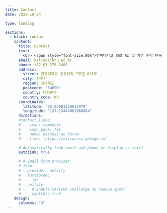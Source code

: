 ```yaml
---
title: Contact
date: 2022-10-24

type: landing

sections:
  - block: contact
    content:
      title: Contact
      text: |-
        <br> <span style="font-size:95%">전북대학교 의료 AI 및 계산 수학 연구실 (Macs)의 학부연구생/석사 position에 관심 있으시면 아래로 연락주시면 감사드리겠습니다.</span> <br>
      email: ksl(at)jbnu.ac.kr
      phone: +82-63-270-2406
      address:
        street: 전북대학교 공과대학 7호관 626호
        city: 전주시
        region: 전라북도
        postcode: "54896"
        country: 대한민국
        country_code: KO
      coordinates:
        latitude: "35.84601324617979"
        longitude: "127.13444961966684"
      directions:
      #contact_links:
      #  - icon: comments
      #    icon_pack: fas
      #    name: Discuss on Forum
      #    link: 'https://discourse.gohugo.io'

      # Automatically link email and phone or display as text?
      autolink: true

      # # Email form provider
      # form:
      #   provider: netlify
      #   formspree:
      #     id:
      #   netlify:
      #     # Enable CAPTCHA challenge to reduce spam?
      #     captcha: true
    design:
      columns: "3"
---
```

